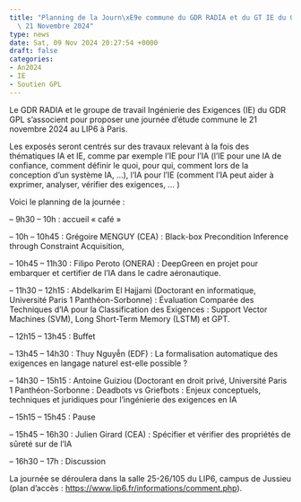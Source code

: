 ```yaml
---
title: "Planning de la Journ\xE9e commune du GDR RADIA et du GT IE du GDR GPL \u2013\
  \ 21 Novembre 2024"
type: news
date: Sat, 09 Nov 2024 20:27:54 +0000
draft: false
categories:
- An2024
- IE
- Soutien GPL
---
```


Le GDR RADIA et le groupe de travail Ingénierie des Exigences (IE) du GDR GPL s’associent pour proposer une journée d’étude commune le 21 novembre 2024 au LIP6 à Paris.

Les exposés seront centrés sur des travaux relevant à la fois des thématiques IA et IE, comme par exemple l’IE pour l’IA (l’IE pour une IA de confiance, comment définir le quoi, pour qui, comment lors de la conception d’un système IA, …), l’IA pour l’IE (comment l’IA peut aider à exprimer, analyser, vérifier des exigences, … )

Voici le planning de la journée :

– 9h30 – 10h : accueil « café »

– 10h – 10h45 : Grégoire MENGUY (CEA) : Black-box Precondition Inference through Constraint Acquisition,

– 10h45 – 11h30 : Filipo Peroto (ONERA) : DeepGreen en projet pour embarquer et certifier de l’IA dans le cadre aéronautique.

– 11h30 – 12h15 : Abdelkarim El Hajjami (Doctorant en informatique, Université Paris 1 Panthéon-Sorbonne) : Évaluation Comparée des Techniques d’IA pour la Classification des Exigences : Support Vector Machines (SVM), Long Short-Term Memory (LSTM) et GPT.

– 12h15 – 13h45 : Buffet

– 13h45 – 14h30 : Thuy Nguyễn (EDF) : La formalisation automatique des exigences en langage naturel est-elle possible ?

– 14h30 – 15h15 : Antoine Guiziou (Doctorant en droit privé, Université Paris 1 Panthéon-Sorbonne : Deadbots vs Griefbots : Enjeux conceptuels, techniques et juridiques pour l’ingénierie des exigences en IA

– 15h15 – 15h45 : Pause

– 15h45 – 16h30 : Julien Girard (CEA) : Spécifier et vérifier des propriétés de sûreté sur de l’IA

– 16h30 – 17h : Discussion

La journée se déroulera dans la salle 25-26/105 du LIP6, campus de Jussieu (plan d’accès : <https://www.lip6.fr/informations/comment.php>).
